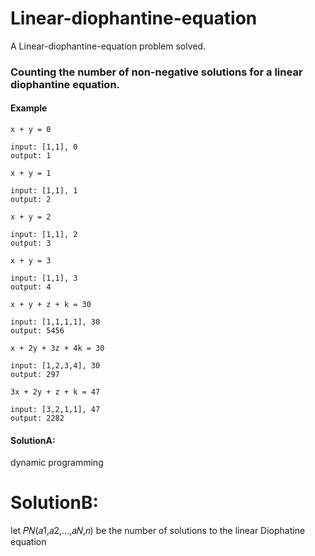 # Linear-diophantine-equation
A Linear-diophantine-equation problem solved.

### Counting the number of non-negative solutions for a linear diophantine equation.
#### Example
```
x + y = 0

input: [1,1], 0
output: 1
```
```
x + y = 1

input: [1,1], 1
output: 2
```

```
x + y = 2

input: [1,1], 2
output: 3
```

```
x + y = 3

input: [1,1], 3
output: 4
```

```
x + y + z + k = 30

input: [1,1,1,1], 30
output: 5456
```

```
x + 2y + 3z + 4k = 30

input: [1,2,3,4], 30
output: 297
```
```
3x + 2y + z + k = 47

input: [3,2,1,1], 47
output: 2282
```

#### SolutionA: 
dynamic programming

# SolutionB:
let 𝑃𝑁(𝑎1,𝑎2,...,𝑎𝑁,𝑛) be the number of solutions to the linear Diophatine equation

